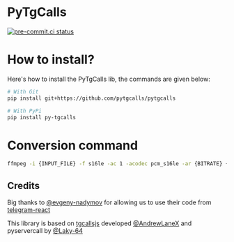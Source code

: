 # PyTgCalls

[![pre-commit.ci status](https://results.pre-commit.ci/badge/github/pytgcalls/pytgcalls/master.svg)](https://results.pre-commit.ci/latest/github/pytgcalls/pytgcalls/master)

# How to install?

Here's how to install the PyTgCalls lib, the commands are given below:

``` bash
# With Git
pip install git+https://github.com/pytgcalls/pytgcalls

# With PyPi
pip install py-tgcalls
```

# Conversion command

``` bash
ffmpeg -i {INPUT_FILE} -f s16le -ac 1 -acodec pcm_s16le -ar {BITRATE} {OUTPUT_FILE}
```

## Credits

Big thanks to [@evgeny-nadymov] for allowing us to use their code from [telegram-react]

This library is based on [tgcallsjs] developed [@AndrewLaneX] and pyservercall by [@Laky-64]

[@evgeny-nadymov]: https://github.com/evgeny-nadymov/
[@AndrewLaneX]: https://github.com/AndrewLaneX/
[telegram-react]: https://github.com/evgeny-nadymov/telegram-react/
[tgcallsjs]: https://github.com/tgcallsjs/tgcalls
[pyservercall]: https://github.com/pytgcalls/pyservercall/
[@Laky-64]: https://github.com/Laky-64/
